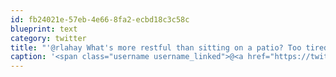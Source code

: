 ```yaml
---
id: fb24021e-57eb-4e66-8fa2-ecbd18c3c58c
blueprint: text
category: twitter
title: "'@rlahay What's more restful than sitting on a patio? Too tired to hoist a beer to your lips?  Weakling!"
caption: '<span class="username username_linked">@<a href="https://twitter.com/rlahay" title="Ryan Lahay">rlahay</a></span> What''s more restful than sitting on a patio? Too tired to hoist a beer to your lips?  Weakling!'
---
```

